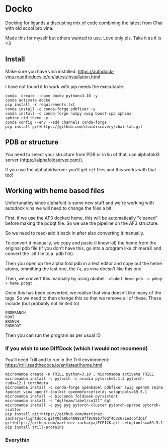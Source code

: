 # Docko
Docking for ligands a discusting mix of code combining the latest from Chai with old scool bro vina.

Made this for myself but others wanted to use. Love only pls. Take it as it is <3 

## Install
Make sure you have vina installed: https://autodock-vina.readthedocs.io/en/latest/installation.html

I have not found it to work with pip needs the executable.

```
conda  create --name docko python=3.10 -y
conda activate docko
pip install -r requirements.txt
conda install -c conda-forge pdbfixer -y
conda install -c conda-forge numpy swig boost-cpp sphinx sphinx_rtd_theme -y
conda config --env --add channels conda-forge
pip install git+https://github.com/chaidiscovery/chai-lab.git
```

## PDB or structure
You need to select your structure from PDB or in liu of that, use alphafold3 server (https://alphafoldserver.com/).

If you use the alphafoldserver you'll get `cif` files and this works with that too!

## Working with heme based files
Unfortunatley since alphafold is some new stuff and we're working with autodock vina we will need to change the files a bit. 

First, if we use the AF3 docked heme, this will be automatically "cleaned" before making the pdbqt file. So we use the pipeline on the AF3 structure.

So we need to read-add it back in after also converting it manually. 

To convert it manually, we copy and paste (i know lol) the heme from the original pdb file (if you don't have this, go into a program like chimeraX and convert the .cif file to a .pdb file).

Then you open up the alpha fold pdb in a text editor and copy out the heme atoms, ommitting the last one, the `Fe`, as vina doesn't like this one.

Then, we convert this manually by using obabel: ` obabel heme.pdb -o pdbqt > heme.pdbqt` 

Once this has been converted, we realise that vina doesn't like many of the tags. So we need to then change this so that we remove all of these.
These include (but probably not limited to)

```
ENDBRANCH
ROOT
BRANCH
ENDROOT
```

Then you can run the program as per usual :D 

### If you wish to use DiffDock (which I would not recomend)
You'll need Trill and to run in the Trill environment:
https://trill.readthedocs.io/en/latest/home.html

```
micromamba create -n TRILL python=3.10 ; micromamba activate TRILL
micromamba install -c pytorch -c nvidia pytorch=2.1.2 pytorch-cuda=12.1 torchdata
micromamba install -c conda-forge openbabel pdbfixer swig openmm smina fpocket vina openff-toolkit openmmforcefields setuptools=69.5.1
micromamba install -c bioconda foldseek pyrsistent
micromamba install -c "dglteam/label/cu121" dgl
micromamba install -c pyg pyg pytorch-cluster pytorch-sparse pytorch-scatter
pip install git+https://github.com/martinez-zacharya/lightdock.git@03a8bc4888c0ff8c98b7f0df4b3c671e3dbf3b1f git+https://github.com/martinez-zacharya/ECPICK.git setuptools==69.5.1
pip install trill-proteins
```

### Everythin